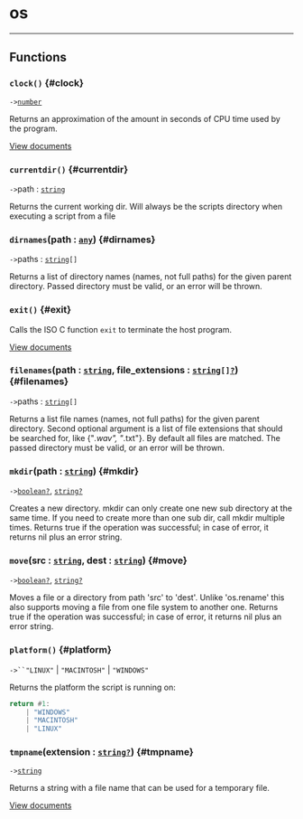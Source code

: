 # os  

---  
## Functions
### `clock()` {#clock}
`->`[`number`](/API/builtins/number.md)  


Returns an approximation of the amount in seconds of CPU time used by the program.

[View documents](http://www.lua.org/manual/5.4/manual.html#pdf-os.clock)
### `currentdir()` {#currentdir}
`->`path : [`string`](/API/builtins/string.md)  

Returns the current working dir. Will always be the scripts directory
when executing a script from a file
### `dirnames`(path : [`any`](/API/builtins/any.md)) {#dirnames}
`->`paths : [`string`](/API/builtins/string.md)`[]`  

Returns a list of directory names (names, not full paths) for the given
parent directory. Passed directory must be valid, or an error will be thrown.
### `exit()` {#exit}

Calls the ISO C function `exit` to terminate the host program.

[View documents](http://www.lua.org/manual/5.4/manual.html#pdf-os.exit)
### `filenames`(path : [`string`](/API/builtins/string.md), file_extensions : [`string`](/API/builtins/string.md)`[]`[`?`](/API/builtins/nil.md)) {#filenames}
`->`paths : [`string`](/API/builtins/string.md)`[]`  

Returns a list file names (names, not full paths) for the given
parent directory. Second optional argument is a list of file extensions that
should be searched for, like {"*.wav", "*.txt"}. By default all files are
matched. The passed directory must be valid, or an error will be thrown.
### `mkdir`(path : [`string`](/API/builtins/string.md)) {#mkdir}
`->`[`boolean`](/API/builtins/boolean.md)[`?`](/API/builtins/nil.md), [`string`](/API/builtins/string.md)[`?`](/API/builtins/nil.md)  

Creates a new directory. mkdir can only create one new sub directory at the
same time. If you need to create more than one sub dir, call mkdir multiple
times. Returns true if the operation was successful; in case of error, it
returns nil plus an error string.
### `move`(src : [`string`](/API/builtins/string.md), dest : [`string`](/API/builtins/string.md)) {#move}
`->`[`boolean`](/API/builtins/boolean.md)[`?`](/API/builtins/nil.md), [`string`](/API/builtins/string.md)[`?`](/API/builtins/nil.md)  

Moves a file or a directory from path 'src' to 'dest'. Unlike 'os.rename'
this also supports moving a file from one file system to another one. Returns
true if the operation was successful; in case of error, it returns nil plus
an error string.
### `platform()` {#platform}
`->``"LINUX"` | `"MACINTOSH"` | `"WINDOWS"`  

Returns the platform the script is running on:

```lua
return #1:
    | "WINDOWS"
    | "MACINTOSH"
    | "LINUX"
```
### `tmpname`(extension : [`string`](/API/builtins/string.md)[`?`](/API/builtins/nil.md)) {#tmpname}
`->`[`string`](/API/builtins/string.md)  


Returns a string with a file name that can be used for a temporary file.

[View documents](http://www.lua.org/manual/5.4/manual.html#pdf-os.tmpname)  

